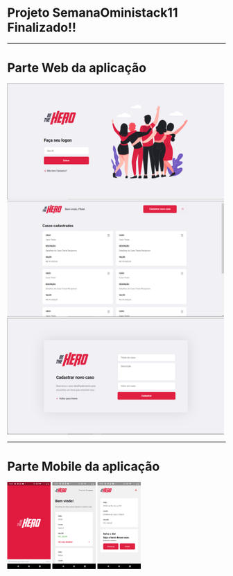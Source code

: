<h1>Projeto SemanaOministack11 Finalizado!!</h1>

___

<h1>Parte Web da aplicação</h1>

<img src="/frontend/assets/Login.PNG" width="500" /> <img src="/frontend/assets/Home.PNG" width="500" /> <img src="/frontend/assets/Register.PNG" width="500" />

___

<h1>Parte Mobile da aplicação</h1>

<img src="/Mobile/assets/AppSplash.png" width="100" /> <img src="/Mobile/assets/AppHome.png" width="100" /> <img src="/Mobile/assets/AppCase.png" width="100" />
